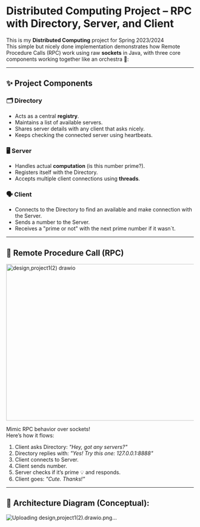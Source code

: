 # Distributed Computing Project – RPC with Directory, Server, and Client

This is my **Distributed Computing** project for Spring 2023/2024  
This simple but nicely done implementation demonstrates how Remote Procedure Calls (RPC) work using raw **sockets** in Java, with three core components working together like an orchestra 🎻:

---

## ✨ Project Components

### 🗂️ Directory
- Acts as a central **registry**.
- Maintains a list of available servers.
- Shares server details with any client that asks nicely.
- Keeps checking the connected server using heartbeats. 

### 🖥️ Server
- Handles actual **computation** (is this number prime?).
- Registers itself with the Directory.
- Accepts multiple client connections using **threads**.
  
### 🗣 Client 
- Connects to the Directory to find an available and make connection with the Server.
- Sends a number to the Server.
- Receives a "prime or not" with the next prime number if it wasn`t.

---

## 🔄 Remote Procedure Call (RPC)
<img width="615" height="421" alt="design,project1(2) drawio" src="https://github.com/user-attachments/assets/2bf3b61e-b635-4452-884c-9d73fc525ed4" />

Mimic RPC behavior over sockets!  
Here’s how it flows:

1. Client asks Directory: *"Hey, got any servers?"*
2. Directory replies with: *"Yes! Try this one: 127.0.0.1:8888"*
3. Client connects to Server.
4. Client sends number.
5. Server checks if it’s prime 💡 and responds.
6. Client goes: *"Cute. Thanks!"*

---

## 🔗 Architecture Diagram (Conceptual): 
![Uploading design,project1(2).drawio.png…]()

